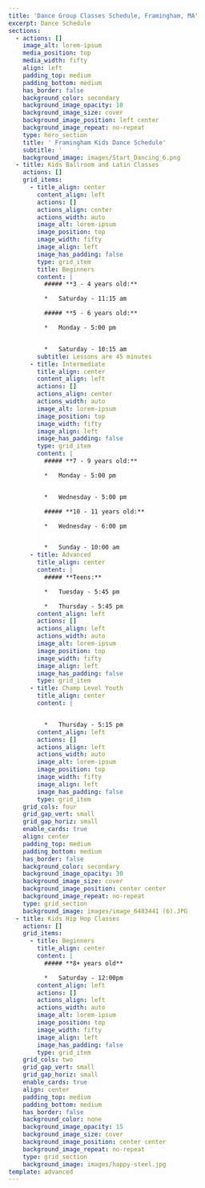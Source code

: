 ```yaml
---
title: 'Dance Group Classes Schedule, Framingham, MA'
excerpt: Dance Schedule
sections:
  - actions: []
    image_alt: lorem-ipsum
    media_position: top
    media_width: fifty
    align: left
    padding_top: medium
    padding_bottom: medium
    has_border: false
    background_color: secondary
    background_image_opacity: 10
    background_image_size: cover
    background_image_position: left center
    background_image_repeat: no-repeat
    type: hero_section
    title: ' Framingham Kids Dance Schedule'
    subtitle: '    '
    background_image: images/Start_Dancing_6.png
  - title: Kids Ballroom and Latin Classes
    actions: []
    grid_items:
      - title_align: center
        content_align: left
        actions: []
        actions_align: center
        actions_width: auto
        image_alt: lorem-ipsum
        image_position: top
        image_width: fifty
        image_align: left
        image_has_padding: false
        type: grid_item
        title: Beginners
        content: |
          ##### **3 - 4 years old:**

          *   Saturday - 11:15 am

          ##### **5 - 6 years old:**

          *   Monday - 5:00 pm


          *   Saturday - 10:15 am
        subtitle: Lessons are 45 minutes
      - title: Intermediate
        title_align: center
        content_align: left
        actions: []
        actions_align: center
        actions_width: auto
        image_alt: lorem-ipsum
        image_position: top
        image_width: fifty
        image_align: left
        image_has_padding: false
        type: grid_item
        content: |
          ##### **7 - 9 years old:**

          *   Monday - 5:00 pm


          *   Wednesday - 5:00 pm

          ##### **10 - 11 years old:**

          *   Wednesday - 6:00 pm


          *   Sunday - 10:00 am
      - title: Advanced
        title_align: center
        content: |
          ##### **Teens:**

          *   Tuesday - 5:45 pm

          *   Thursday - 5:45 pm
        content_align: left
        actions: []
        actions_align: left
        actions_width: auto
        image_alt: lorem-ipsum
        image_position: top
        image_width: fifty
        image_align: left
        image_has_padding: false
        type: grid_item
      - title: Champ Level Youth
        title_align: center
        content: |


          *   Thursday - 5:15 pm
        content_align: left
        actions: []
        actions_align: left
        actions_width: auto
        image_alt: lorem-ipsum
        image_position: top
        image_width: fifty
        image_align: left
        image_has_padding: false
        type: grid_item
    grid_cols: four
    grid_gap_vert: small
    grid_gap_horiz: small
    enable_cards: true
    align: center
    padding_top: medium
    padding_bottom: medium
    has_border: false
    background_color: secondary
    background_image_opacity: 30
    background_image_size: cover
    background_image_position: center center
    background_image_repeat: no-repeat
    type: grid_section
    background_image: images/image_6483441 (6).JPG
  - title: Kids Hip Hop Classes
    actions: []
    grid_items:
      - title: Beginners
        title_align: center
        content: |
          ##### **8+ years old**

          *   Saturday - 12:00pm
        content_align: left
        actions: []
        actions_align: left
        actions_width: auto
        image_alt: lorem-ipsum
        image_position: top
        image_width: fifty
        image_align: left
        image_has_padding: false
        type: grid_item
    grid_cols: two
    grid_gap_vert: small
    grid_gap_horiz: small
    enable_cards: true
    align: center
    padding_top: medium
    padding_bottom: medium
    has_border: false
    background_color: none
    background_image_opacity: 15
    background_image_size: cover
    background_image_position: center center
    background_image_repeat: no-repeat
    type: grid_section
    background_image: images/happy-steel.jpg
template: advanced
---
```

